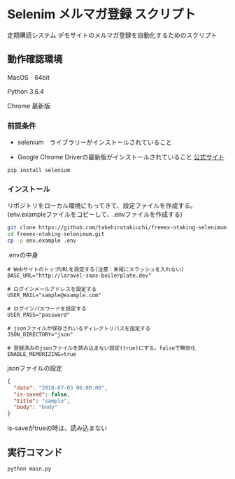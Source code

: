 # Selenim メルマガ登録 スクリプト
定期購読システム デモサイトのメルマガ登録を自動化するためのスクリプト

## 動作確認環境
MacOS　64bit

Python 3.6.4

Chrome 最新版

### 前提条件
- selenium　ライブラリーがインストールされていること

- Google Chrome Driverの最新版がインストールされていること
[公式サイト](http://docs.seleniumhq.org/download/)

```
pip install selenium
```

### インストール

リポジトリをローカル環境にもってきて、設定ファイルを作成する。
(env.exampleファイルをコピーして、.envファイルを作成する)

```bash
git clone https://github.com/takehirotakiuchi/freeex-otaking-selenimum.git
cd freeex-otaking-selenimum.git
cp -p env.example .env
```

.envの中身
```text
# WebサイトのトップURLを設定する(注意：末尾にスラッシュを入れない)
BASE_URL="http://laravel-saas-boilerplate.dev" 

# ログインメールアドレスを設定する
USER_MAIL="sample@example.com"

# ログインパスワードを設定する
USER_PASS="password"

# jsonファイルが保存されいるディレクトリパスを指定する
JSON_DIRECTORY="json"

# 登録済みのjsonファイルを読み込まない設定(true)にする。falseで無効化
ENABLE_MEMORIZING=true
```

jsonファイルの設定
```json
{
  "date": "2018-07-03 06:00:00",
  "is-saved": false,
  "title": "sample",
  "body": "body"
}
```
is-saveがtrueの時は、読み込まない


## 実行コマンド

```bash
python main.py
```
